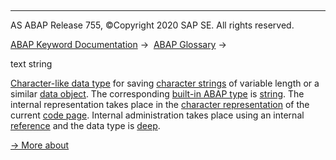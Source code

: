   

* * *

AS ABAP Release 755, ©Copyright 2020 SAP SE. All rights reserved.

[ABAP Keyword Documentation](javascript:call_link\('abenabap.htm'\)) →  [ABAP Glossary](javascript:call_link\('abenabap_glossary.htm'\)) → 

text string

[Character-like data type](javascript:call_link\('abencharlike_data_type_glosry.htm'\) "Glossary Entry") for saving [character strings](javascript:call_link\('abencharacter_string_glosry.htm'\) "Glossary Entry") of variable length or a similar [data object](javascript:call_link\('abendata_object_glosry.htm'\) "Glossary Entry"). The corresponding [built-in ABAP type](javascript:call_link\('abenbuiltin_abap_type_glosry.htm'\) "Glossary Entry") is [string](javascript:call_link\('abenbuiltin_types_character.htm'\)). The internal representation takes place in the [character representation](javascript:call_link\('abenchar_representation_glosry.htm'\) "Glossary Entry") of the current [code page](javascript:call_link\('abencodepage_glosry.htm'\) "Glossary Entry"). Internal administration takes place using an internal [reference](javascript:call_link\('abenreference_glosry.htm'\) "Glossary Entry") and the data type is [deep](javascript:call_link\('abendeep_glosry.htm'\) "Glossary Entry").

[→ More about](javascript:call_link\('abenstring.htm'\))